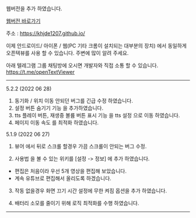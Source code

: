 웹버전을 추가 하였습니다. 

[웹버전 바로가기](https://khjde1207.github.io/)

주소 : https://khjde1207.github.io/

이제 안드로이드/ 아이폰 / 웹(PC 기타 크롬이 설치되는 대부분의 장치) 에서 동일하게 오픈텍뷰를 사용 할 수 있습니다. 
주변에 많이 알려 주세요. 

아래 텔레그램 그룹 채팅방에 오시면 개발자와 직접 소통 할 수 있습니다.  
https://t.me/openTextViewer

---
5.2.2 (2022 06 28)
1. 동기화 / 위치 이동 안되던 버그를 긴급 수정 하였습니다. 
2. 설정 버튼 숨기기 기능 을 추가하였습니다. 
3. tts 플레이 버튼, 재생중 볼륨 버튼 표시 기능 을 tts 설정 으로 이동 하였습니다.
3. 페이지 이동 속도 를 최적화 하였습니다. 

5.1.9 (2022 06 27)
1. 뷰어 에서 뒤로 스크롤 할경우 가끔 스크롤이 안되는 버그 수정. 
  
2. 사용법 을 볼 수 있는 위키를 [설정 -> 정보] 에 추가 하였습니다. 
  - 편집은 처음이라 우선 5개 영상을 편집해 보았습니다. 
  - 계속 유튜브로 편집해서 올리도록 하겠습니다. 

3. 작동 없을경우 화면 끄기 시간 설정에 무한 켜짐 옵션을 추가 하였습니다. 

4. 배터리 소모를 줄이기 위해 로직 최적화를 수행 하였습니다.  
---